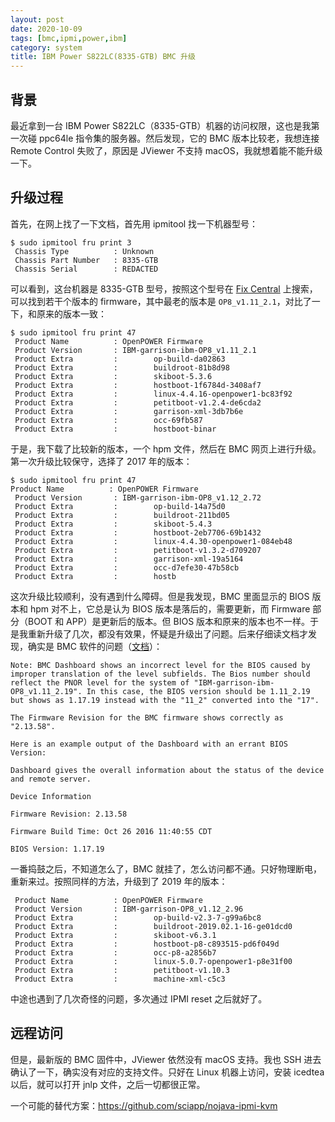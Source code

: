 ```yaml
---
layout: post
date: 2020-10-09
tags: [bmc,ipmi,power,ibm]
category: system
title: IBM Power S822LC(8335-GTB) BMC 升级
---
```


## 背景

最近拿到一台 IBM Power S822LC（8335-GTB）机器的访问权限，这也是我第一次碰 ppc64le 指令集的服务器。然后发现，它的 BMC 版本比较老，我想连接 Remote Control 失败了，原因是 JViewer 不支持 macOS，我就想着能不能升级一下。

## 升级过程

首先，在网上找了一下文档，首先用 ipmitool 找一下机器型号：

```shell
$ sudo ipmitool fru print 3
 Chassis Type          : Unknown
 Chassis Part Number   : 8335-GTB
 Chassis Serial        : REDACTED
```

可以看到，这台机器是 8335-GTB 型号，按照这个型号在 [Fix Central](https://www.ibm.com/support/fixcentral) 上搜索，可以找到若干个版本的 firmware，其中最老的版本是 `OP8_v1.11_2.1`，对比了一下，和原来的版本一致：

```shell
$ sudo ipmitool fru print 47
 Product Name          : OpenPOWER Firmware
 Product Version       : IBM-garrison-ibm-OP8_v1.11_2.1
 Product Extra         :        op-build-da02863
 Product Extra         :        buildroot-81b8d98
 Product Extra         :        skiboot-5.3.6
 Product Extra         :        hostboot-1f6784d-3408af7
 Product Extra         :        linux-4.4.16-openpower1-bc83f92
 Product Extra         :        petitboot-v1.2.4-de6cda2
 Product Extra         :        garrison-xml-3db7b6e
 Product Extra         :        occ-69fb587
 Product Extra         :        hostboot-binar
```

于是，我下载了比较新的版本，一个 hpm 文件，然后在 BMC 网页上进行升级。第一次升级比较保守，选择了 2017 年的版本：

```shell
$ sudo ipmitool fru print 47
Product Name          : OpenPOWER Firmware
 Product Version       : IBM-garrison-ibm-OP8_v1.12_2.72
 Product Extra         :        op-build-14a75d0
 Product Extra         :        buildroot-211bd05
 Product Extra         :        skiboot-5.4.3
 Product Extra         :        hostboot-2eb7706-69b1432
 Product Extra         :        linux-4.4.30-openpower1-084eb48
 Product Extra         :        petitboot-v1.3.2-d709207
 Product Extra         :        garrison-xml-19a5164
 Product Extra         :        occ-d7efe30-47b58cb
 Product Extra         :        hostb
```

这次升级比较顺利，没有遇到什么障碍。但是我发现，BMC 里面显示的 BIOS 版本和 hpm 对不上，它总是认为 BIOS 版本是落后的，需要更新，而 Firmware 部分（BOOT 和 APP）是更新后的版本。但 BIOS 版本和原来的版本也不一样。于是我重新升级了几次，都没有效果，怀疑是升级出了问题。后来仔细读文档才发现，确实是 BMC 软件的问题（[文档](https://ak-delivery04-mul.dhe.ibm.com/sar/CMA/SFA/08cu1/0/8335GTB_820.1923.20190613n.xhtml)）：

```
Note: BMC Dashboard shows an incorrect level for the BIOS caused by improper translation of the level subfields. The Bios number should reflect the PNOR level for the system of "IBM-garrison-ibm-OP8_v1.11_2.19". In this case, the BIOS version should be 1.11_2.19 but shows as 1.17.19 instead with the "11_2" converted into the "17".

The Firmware Revision for the BMC firmware shows correctly as "2.13.58".

Here is an example output of the Dashboard with an errant BIOS Version:

Dashboard gives the overall information about the status of the device and remote server.

Device Information

Firmware Revision: 2.13.58

Firmware Build Time: Oct 26 2016 11:40:55 CDT

BIOS Version: 1.17.19
```

一番捣鼓之后，不知道怎么了，BMC 就挂了，怎么访问都不通。只好物理断电，重新来过。按照同样的方法，升级到了 2019 年的版本：

```shell
 Product Name          : OpenPOWER Firmware
 Product Version       : IBM-garrison-OP8_v1.12_2.96
 Product Extra         :        op-build-v2.3-7-g99a6bc8
 Product Extra         :        buildroot-2019.02.1-16-ge01dcd0
 Product Extra         :        skiboot-v6.3.1
 Product Extra         :        hostboot-p8-c893515-pd6f049d
 Product Extra         :        occ-p8-a2856b7
 Product Extra         :        linux-5.0.7-openpower1-p8e31f00
 Product Extra         :        petitboot-v1.10.3
 Product Extra         :        machine-xml-c5c3
```

中途也遇到了几次奇怪的问题，多次通过 IPMI reset 之后就好了。

## 远程访问

但是，最新版的 BMC 固件中，JViewer 依然没有 macOS 支持。我也 SSH 进去确认了一下，确实没有对应的支持文件。只好在 Linux 机器上访问，安装 icedtea 以后，就可以打开 jnlp 文件，之后一切都很正常。

一个可能的替代方案：https://github.com/sciapp/nojava-ipmi-kvm
